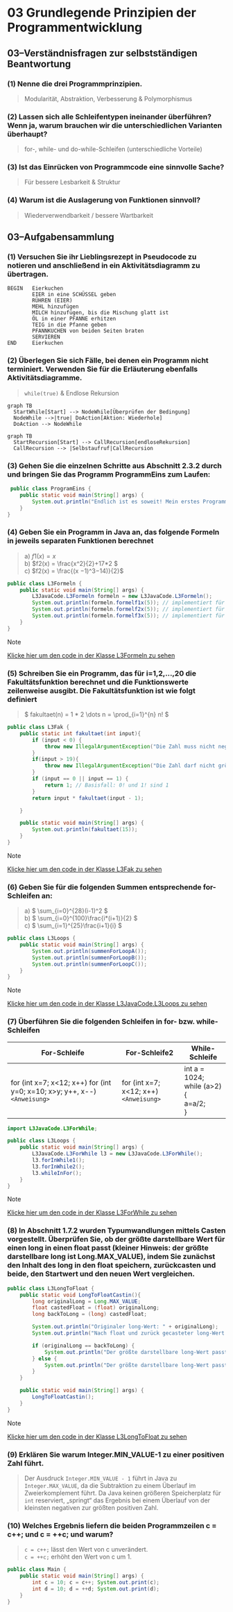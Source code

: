 # 03 Grundlegende Prinzipien der Programmentwicklung
## 03–Verständnisfragen zur selbstständigen Beantwortung
### (1) Nenne die drei Programmprinzipien.
> Modularität, Abstraktion, Verbesserung & Polymorphismus
### (2) Lassen sich alle Schleifentypen ineinander überführen? Wenn ja, warum brauchen wir die unterschiedlichen Varianten überhaupt?
> for-, while- und do-while-Schleifen (unterschiedliche Vorteile)
### (3) Ist das Einrücken von Programmcode eine sinnvolle Sache?
> Für bessere Lesbarkeit & Struktur
### (4) Warum ist die Auslagerung von Funktionen sinnvoll?
> Wiederverwendbarkeit / bessere Wartbarkeit
## 03–Aufgabensammlung
### (1) Versuchen Sie ihr Lieblingsrezept in Pseudocode zu notieren und anschließend in ein Aktivitätsdiagramm zu übertragen.
```
BEGIN   Eierkuchen
        EIER in eine SCHÜSSEL geben
        RÜHREN (EIER)
        MEHL hinzufügen
        MILCH hinzufügen, bis die Mischung glatt ist
        ÖL in einer PFANNE erhitzen
        TEIG in die Pfanne geben
        PFANNKUCHEN von beiden Seiten braten
        SERVIEREN
END     Eierkuchen
```
### (2) Überlegen Sie sich Fälle, bei denen ein Programm nicht terminiert. Verwenden Sie für die Erläuterung ebenfalls Aktivitätsdiagramme.
> `while(true)` & Endlose Rekursion

```mermaid
graph TB
  StartWhile[Start] --> NodeWhile[Überprüfen der Bedingung]
  NodeWhile -->|true| DoAction[Aktion: Wiederhole]
  DoAction --> NodeWhile
```
```mermaid
graph TB
  StartRecursion[Start] --> CallRecursion[endloseRekursion]
  CallRecursion --> |Selbstaufruf|CallRecursion
```
### (3) Gehen Sie die einzelnen Schritte aus Abschnitt 2.3.2 durch und bringen Sie das Programm ProgrammEins zum Laufen:
```java
 public class ProgramEins {
    public static void main(String[] args) {
        System.out.println("Endlich ist es soweit! Mein erstes Programm läuft...");
    }
}
 ```

### (4) Geben Sie ein Programm in Java an, das folgende Formeln in jeweils separaten Funktionen berechnet
> a) $`f1(x) = x`$ \
> b) $`f2(x) = \frac{x^2}{2}+17*2 `$ \
> c) $`f2(x) = \frac{(x −1)^3−14)}{2}`$
```java
public class L3Formeln {
    public static void main(String[] args) {
        L3JavaCode.L3Formeln formeln = new L3JavaCode.L3Formeln();
        System.out.println(formeln.formelf1x(5)); // implementiert für int & flaot 
        System.out.println(formeln.formelf2x(5)); // implementiert für int & flaot 
        System.out.println(formeln.formelf3x(5)); // implementiert für int & flaot 
    }
}
```
> [!NOTE]
> [Klicke hier um den code in der Klasse L3Formeln zu sehen](../src/L3JavaCode/L3Formeln.java)

### (5) Schreiben Sie ein Programm, das für i=1,2,...,20 die Fakultätsfunktion berechnet und die Funktionswerte zeilenweise ausgibt. Die Fakultätsfunktion ist wie folgt definiert
> $` fakultaet(n) = 1 * 2 \dots n =  \prod_{i=1}^{n} n! `$
```java
public class L3Fak {
    public static int fakultaet(int input){
        if (input < 0) {
            throw new IllegalArgumentException("Die Zahl muss nicht negativ sein.");
        }
        if(input > 19){
            throw new IllegalArgumentException("Die Zahl darf nicht größer als 19 sein.");
        }
        if (input == 0 || input == 1) {
            return 1; // Basisfall: 0! und 1! sind 1
        }
        return input * fakultaet(input - 1);

    }

    public static void main(String[] args) {
        System.out.println(fakultaet(15));
    }
}
```
> [!NOTE]
> [Klicke hier um den code in der Klasse L3Fak zu sehen](../src/L3JavaCode/L3Fak.java)

### (6) Geben Sie für die folgenden Summen entsprechende for-Schleifen an:
> a) $` \sum_{i=0}^{28}(i-1)^2 `$\
> b) $` \sum_{i=0}^{100}\frac{i*(i+1)}{2} `$\
> c) $` \sum_{i=1}^{25}\frac{i+1}{i} `$
```java
public class L3Loops {
    public static void main(String[] args) {
        System.out.println(summenForLoopA());
        System.out.println(summenForLoopB());
        System.out.println(summenForLoopC());
    }
}
```
> [!NOTE]
> [Klicke hier um den code in der Klasse L3JavaCode.L3Loops zu sehen](../src/L3JavaCode/L3Loops.java)

### (7) Überführen Sie die folgenden Schleifen in for- bzw. while-Schleifen
| For-Schleife                                                                   | For-Schleife2                               | While-Schleife                                                 |
|--------------------------------------------------------------------------------|---------------------------------------------|----------------------------------------------------------------|
| for (int x=7; x<12; x++) for (int y=0; x=10; x>y; y++, x--) <br/>`<Anweisung>` | for (int x=7; x<12; x++) <br/>`<Anweisung>` | int a = 1024;<br>while (a>2) { <br/> <Anweisung> a=a/2; <br/>} |

```java
import L3JavaCode.L3ForWhile;

public class L3Loops {
    public static void main(String[] args) {
        L3JavaCode.L3ForWhile l3 = new L3JavaCode.L3ForWhile();
        l3.forInWhile1();
        l3.forInWhile2();
        l3.whileInFor();
    }
}
```
> [!NOTE]
> [Klicke hier um den code in der Klasse L3ForWhile zu sehen](../src/L3JavaCode/L3ForWhile.java)

### (8) In Abschnitt 1.7.2 wurden Typumwandlungen mittels Casten vorgestellt. Überprüfen Sie, ob der größte darstellbare Wert für einen long in einen float passt (kleiner Hinweis: der größte darstellbare long ist Long.MAX_VALUE), indem Sie zunächst den Inhalt des long in den float speichern, zurückcasten und beide, den Startwert und den neuen Wert vergleichen.
```java
public class L3LongToFloat {
    public static void LongToFloatCastin(){
        long originalLong = Long.MAX_VALUE;
        float castedFloat = (float) originalLong;
        long backToLong = (long) castedFloat;

        System.out.println("Originaler long-Wert: " + originalLong);
        System.out.println("Nach float und zurück gecasteter long-Wert: " + backToLong);

        if (originalLong == backToLong) {
            System.out.println("Der größte darstellbare long-Wert passt in einen float.");
        } else {
            System.out.println("Der größte darstellbare long-Wert passt nicht in einen float (Genauigkeitsverlust).");
        }
    }

    public static void main(String[] args) {
        LongToFloatCastin();
    }
}
```
> [!NOTE]
> [Klicke hier um den code in der Klasse L3LongToFloat zu sehen](../src/L3JavaCode/L3LongToFloat.java)

### (9) Erklären Sie warum Integer.MIN_VALUE-1 zu einer positiven Zahl führt.
> Der Ausdruck `Integer.MIN_VALUE - 1` führt in Java zu `Integer.MAX_VALUE`, da die Subtraktion zu einem Überlauf im Zweierkomplement führt. Da Java keinen größeren Speicherplatz für `int` reserviert, „springt“ das Ergebnis bei einem Überlauf von der kleinsten negativen zur größten positiven Zahl.

### (10) Welches Ergebnis liefern die beiden Programmzeilen c = c++; und c = ++c; und warum?
> `c = c++;` lässt den Wert von c unverändert.\
> `c = ++c;` erhöht den Wert von c um 1.
```java
public class Main {
    public static void main(String[] args) {
        int c = 10; c = c++; System.out.print(c);
        int d = 10; d = ++d; System.out.print(d);
    }
}
```